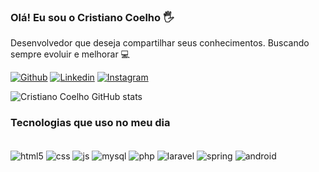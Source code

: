 ### Olá! Eu sou o Cristiano Coelho 🖐️

Desenvolvedor que deseja compartilhar seus conhecimentos. Buscando sempre evoluir e melhorar 💻 


[![Github](https://img.shields.io/badge/GitHub-100000?style=for-the-badge&logo=github&logoColor=white)](https://github.com/cristianocoe)
[![Linkedin](https://img.shields.io/badge/LinkedIn-0077B5?style=for-the-badge&logo=linkedin&logoColor=white)](https://www.linkedin.com/in/cristianocoelho)
[![Instagram](https://img.shields.io/badge/Instagram-800000?style=for-the-badge&logo=instagram&logoColor=white)](https://www.instagram.com/cristianocoe)

![Cristiano Coelho GitHub stats](https://github-readme-stats.vercel.app/api?username=cristianocoe&anuraghazra&show_icons=true&theme=highcontrast)

### Tecnologias que uso no meu dia

<div style="display: inline_block"><br/>
  <img align="center" alt="html5" src="https://img.shields.io/badge/HTML5-E34F26?style=for-the-badge&logo=html5&logoColor=white" />
  <img align=center alt="css" src="https://img.shields.io/badge/CSS3-1572B6?style=for-the-badge&logo=css3&logoColor=white" />
  <img align=center alt="js" src="https://img.shields.io/badge/JavaScript-F7DF1E?style=for-the-badge&logo=javascript&logoColor=black" />
  <img align=center alt="mysql" src="https://img.shields.io/badge/MySQL-00000F?style=for-the-badge&logo=mysql&logoColor=white" />
  <img align=center alt="php" src="https://img.shields.io/badge/PHP-777BB4?style=for-the-badge&logo=php&logoColor=white" />
  <img align=center alt="laravel" src="https://img.shields.io/badge/Laravel-FF2D20?style=for-the-badge&logo=laravel&logoColor=white" />
  <img align=center alt="spring" src="https://img.shields.io/badge/Spring-6DB33F?style=for-the-badge&logo=spring&logoColor=white" />
  <img align=center alt="android" src="https://img.shields.io/badge/Android-3DDC84?style=for-the-badge&logo=android&logoColor=white" />
</div>
